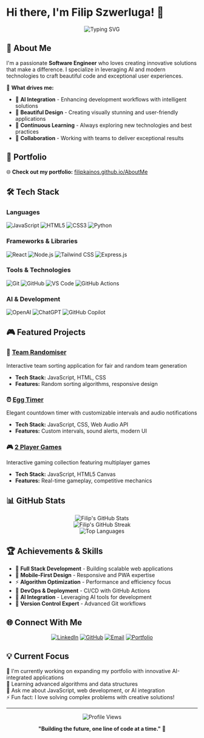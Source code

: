 # Hi there, I'm Filip Szwerluga! 👋

<div align="center">
  <img src="https://readme-typing-svg.herokuapp.com?font=Fira+Code&pause=1000&color=3B82F6&center=true&vCenter=true&width=435&lines=Software+Engineer;AI+Integration+Specialist;Full+Stack+Developer;Problem+Solver" alt="Typing SVG" />
</div>

## 🚀 About Me

I'm a passionate **Software Engineer** who loves creating innovative solutions that make a difference. I specialize in leveraging AI and modern technologies to craft beautiful code and exceptional user experiences.

🌟 **What drives me:**
- 🧠 **AI Integration** - Enhancing development workflows with intelligent solutions
- 🎨 **Beautiful Design** - Creating visually stunning and user-friendly applications
- 🔄 **Continuous Learning** - Always exploring new technologies and best practices
- 🤝 **Collaboration** - Working with teams to deliver exceptional results

## 💼 Portfolio

🌐 **Check out my portfolio:** [filipkainos.github.io/AboutMe](https://filipkainos.github.io/AboutMe/)

## 🛠️ Tech Stack

### Languages
![JavaScript](https://img.shields.io/badge/-JavaScript-F7DF1E?style=flat-square&logo=javascript&logoColor=black)
![HTML5](https://img.shields.io/badge/-HTML5-E34F26?style=flat-square&logo=html5&logoColor=white)
![CSS3](https://img.shields.io/badge/-CSS3-1572B6?style=flat-square&logo=css3&logoColor=white)
![Python](https://img.shields.io/badge/-Python-3776AB?style=flat-square&logo=python&logoColor=white)

### Frameworks & Libraries
![React](https://img.shields.io/badge/-React-61DAFB?style=flat-square&logo=react&logoColor=black)
![Node.js](https://img.shields.io/badge/-Node.js-339933?style=flat-square&logo=node.js&logoColor=white)
![Tailwind CSS](https://img.shields.io/badge/-Tailwind_CSS-38B2AC?style=flat-square&logo=tailwind-css&logoColor=white)
![Express.js](https://img.shields.io/badge/-Express.js-000000?style=flat-square&logo=express&logoColor=white)

### Tools & Technologies
![Git](https://img.shields.io/badge/-Git-F05032?style=flat-square&logo=git&logoColor=white)
![GitHub](https://img.shields.io/badge/-GitHub-181717?style=flat-square&logo=github&logoColor=white)
![VS Code](https://img.shields.io/badge/-VS_Code-007ACC?style=flat-square&logo=visual-studio-code&logoColor=white)
![GitHub Actions](https://img.shields.io/badge/-GitHub_Actions-2088FF?style=flat-square&logo=github-actions&logoColor=white)

### AI & Development
![OpenAI](https://img.shields.io/badge/-OpenAI-412991?style=flat-square&logo=openai&logoColor=white)
![ChatGPT](https://img.shields.io/badge/-ChatGPT-10A37F?style=flat-square&logo=openai&logoColor=white)
![GitHub Copilot](https://img.shields.io/badge/-GitHub_Copilot-000000?style=flat-square&logo=github&logoColor=white)

## 🎮 Featured Projects

### 🎯 [Team Randomiser](https://filipkainos.github.io/SortingHat/)
Interactive team sorting application for fair and random team generation
- **Tech Stack:** JavaScript, HTML, CSS
- **Features:** Random sorting algorithms, responsive design

### ⏰ [Egg Timer](https://filipkainos.github.io/VSCode/EggTimer/src/index.html)
Elegant countdown timer with customizable intervals and audio notifications
- **Tech Stack:** JavaScript, CSS, Web Audio API
- **Features:** Custom intervals, sound alerts, modern UI

### 🎮 [2 Player Games](https://filipkainos.github.io/FunGames/2PlayerGames/index.html)
Interactive gaming collection featuring multiplayer games
- **Tech Stack:** JavaScript, HTML5 Canvas
- **Features:** Real-time gameplay, competitive mechanics

## 📊 GitHub Stats

<div align="center">
  <img src="https://github-readme-stats.vercel.app/api?username=FilipKainos&show_icons=true&theme=tokyonight&hide_border=true&count_private=true" alt="Filip's GitHub Stats" />
</div>

<div align="center">
  <img src="https://github-readme-streak-stats.herokuapp.com/?user=FilipKainos&theme=tokyonight&hide_border=true" alt="Filip's GitHub Streak" />
</div>

<div align="center">
  <img src="https://github-readme-stats.vercel.app/api/top-langs/?username=FilipKainos&layout=compact&theme=tokyonight&hide_border=true" alt="Top Languages" />
</div>

## 🏆 Achievements & Skills

- 🎯 **Full Stack Development** - Building scalable web applications
- 📱 **Mobile-First Design** - Responsive and PWA expertise  
- ⚡ **Algorithm Optimization** - Performance and efficiency focus
- 🚀 **DevOps & Deployment** - CI/CD with GitHub Actions
- 🤖 **AI Integration** - Leveraging AI tools for development
- 🔧 **Version Control Expert** - Advanced Git workflows

## 🌐 Connect With Me

<div align="center">
  
[![LinkedIn](https://img.shields.io/badge/-LinkedIn-0A66C2?style=for-the-badge&logo=linkedin&logoColor=white)](https://www.linkedin.com/in/filip-szwerluga-a23199295)
[![GitHub](https://img.shields.io/badge/-GitHub-181717?style=for-the-badge&logo=github&logoColor=white)](https://github.com/FilipKainos)
[![Email](https://img.shields.io/badge/-Email-D14836?style=for-the-badge&logo=gmail&logoColor=white)](mailto:filip.szwerluga@gmail.com)
[![Portfolio](https://img.shields.io/badge/-Portfolio-4285F4?style=for-the-badge&logo=google-chrome&logoColor=white)](https://filipkainos.github.io/AboutMe/)

</div>

## 💡 Current Focus

🔭 I'm currently working on expanding my portfolio with innovative AI-integrated applications  
🌱 Learning advanced algorithms and data structures  
💬 Ask me about JavaScript, web development, or AI integration  
⚡ Fun fact: I love solving complex problems with creative solutions!

---

<div align="center">
  <img src="https://komarev.com/ghpvc/?username=FilipKainos&style=flat-square&color=blue" alt="Profile Views" />
</div>

<div align="center">
  
**"Building the future, one line of code at a time."** 🚀
  
</div>
